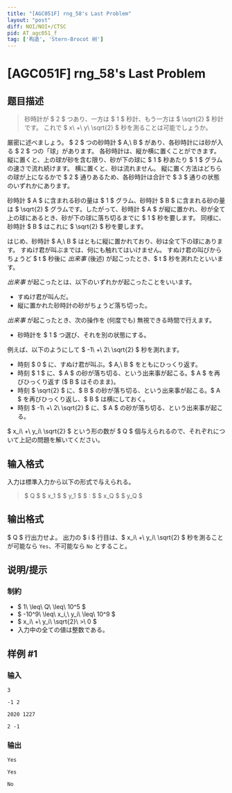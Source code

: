 ```yaml
---
title: "[AGC051F] rng_58's Last Problem"
layout: "post"
diff: NOI/NOI+/CTSC
pid: AT_agc051_f
tag: ['构造', 'Stern-Brocot 树']
---
```


# [AGC051F] rng_58's Last Problem

## 题目描述

[problemUrl]: https://atcoder.jp/contests/agc051/tasks/agc051_f

> 砂時計が $ 2 $ つあり、一方は $ 1 $ 秒計、もう一方は $ \sqrt{2} $ 秒計です。 これで $ x\ +\ y\ \sqrt{2} $ 秒を測ることは可能でしょうか。

厳密に述べましょう。 $ 2 $ つの砂時計 $ A,\ B $ があり、各砂時計には砂が入る $ 2 $ つの「球」があります。 各砂時計は、縦か横に置くことができます。 縦に置くと、上の球が砂を含む限り、砂が下の球に $ 1 $ 秒あたり $ 1 $ グラムの速さで流れ続けます。 横に置くと、砂は流れません。 縦に置く方法はどちらの球が上になるかで $ 2 $ 通りあるため、各砂時計は合計で $ 3 $ 通りの状態のいずれかにあります。

砂時計 $ A $ に含まれる砂の量は $ 1 $ グラム、砂時計 $ B $ に含まれる砂の量は $ \sqrt{2} $ グラムです。したがって、砂時計 $ A $ が縦に置かれ、砂が全て上の球にあるとき、砂が下の球に落ち切るまでに $ 1 $ 秒を要します。 同様に、砂時計 $ B $ はこれに $ \sqrt{2} $ 秒を要します。

はじめ、砂時計 $ A,\ B $ はともに縦に置かれており、砂は全て下の球にあります。 すぬけ君が叫ぶまでは、何にも触れてはいけません。 すぬけ君の叫びからちょうど $ t $ 秒後に *出来事* (後述) が起こったとき、$ t $ 秒を測れたといいます。

*出来事* が起こったとは、以下のいずれかが起こったことをいいます。

- すぬけ君が叫んだ。
- 縦に置かれた砂時計の砂がちょうど落ち切った。

*出来事* が起こったとき、次の操作を (何度でも) 無視できる時間で行えます。

- 砂時計を $ 1 $ つ選び、それを別の状態にする。

例えば、以下のようにして $ -1\ +\ 2\ \sqrt{2} $ 秒を測れます。

- 時刻 $ 0 $ に、すぬけ君が叫ぶ。$ A,\ B $ をともにひっくり返す。
- 時刻 $ 1 $ に、$ A $ の砂が落ち切る、という出来事が起こる。$ A $ を再びひっくり返す ($ B $ はそのまま)。
- 時刻 $ \sqrt{2} $ に、$ B $ の砂が落ち切る、という出来事が起こる。$ A $ を再びひっくり返し、$ B $ は横にしておく。
- 時刻 $ -1\ +\ 2\ \sqrt{2} $ に、$ A $ の砂が落ち切る、という出来事が起こる。

$ x_i\ +\ y_i\ \sqrt{2} $ という形の数が $ Q $ 個与えられるので、それぞれについて上記の問題を解いてください。

## 输入格式

入力は標準入力から以下の形式で与えられる。

> $ Q $ $ x_1 $ $ y_1 $ $ : $ $ x_Q $ $ y_Q $

## 输出格式

$ Q $ 行出力せよ。 出力の $ i $ 行目は、$ x_i\ +\ y_i\ \sqrt{2} $ 秒を測ることが可能なら `Yes`、不可能なら `No` とすること。

## 说明/提示

### 制約

- $ 1\ \leq\ Q\ \leq\ 10^5 $
- $ -10^9\ \leq\ x_i,\ y_i\ \leq\ 10^9 $
- $ x_i\ +\ y_i\ \sqrt{2}\ >\ 0 $
- 入力中の全ての値は整数である。

## 样例 #1

### 输入

```
3
-1 2
2020 1227
2 -1
```

### 输出

```
Yes
Yes
No
```

